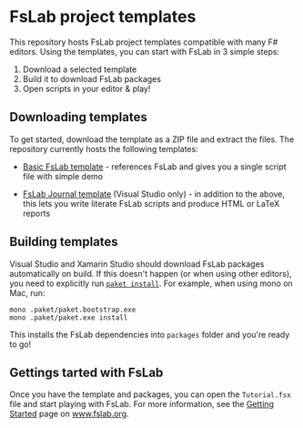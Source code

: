 FsLab project templates
=======================

This repository hosts FsLab project templates compatible with many F# editors.
Using the templates, you can start with FsLab in 3 simple steps:

 1. Download a selected template
 2. Build it to download FsLab packages
 3. Open scripts  in your editor & play!

Downloading templates
---------------------

To get started, download the template as a ZIP file and extract the files.
The repository currently hosts the following templates:

 * [Basic FsLab template](https://github.com/fslaborg/FsLab.Templates/archive/basic.zip) -
   references FsLab and gives you a single script file with simple demo

 * [FsLab Journal template](https://github.com/fslaborg/FsLab.Templates/archive/journal-vs.zip) (Visual Studio only) -
   in addition to the above, this lets you write literate FsLab scripts and produce HTML or LaTeX reports

Building templates
------------------

Visual Studio and Xamarin Studio should download FsLab packages automatically on build.
If this doesn't happen (or when using other editors), you need to explicitly run
[`paket install`](http://fsprojects.github.io/Paket/paket-install.html).
For example, when using mono on Mac, run:

    mono .paket/paket.bootstrap.exe
    mono .paket/paket.exe install

This installs the FsLab dependencies into `packages` folder and you're ready to go!

Gettings tarted with FsLab
--------------------------

Once you have the template and packages, you can open the `Tutorial.fsx` file and start playing
with FsLab. For more information, see the [Getting Started](http://fslab.org/getting-started/) page on www.fslab.org.
